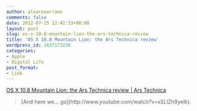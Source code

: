 ```yaml
---
author: alvaroserrano
comments: false
date: 2012-07-25 12:42:33+00:00
layout: post
slug: os-x-10-8-mountain-lion-the-ars-technica-review
title: 'OS X 10.8 Mountain Lion: the Ars Technica review'
wordpress_id: 1637173236
categories:
- Apple
- Digital Life
post_format:
- Link
---
```


[OS X 10.8 Mountain Lion: the Ars Technica review | Ars Technica](http://arstechnica.com/apple/2012/07/os-x-10-8/)



<blockquote>[And here we... go](http://www.youtube.com/watch?v=xSLlZh9yelk).</blockquote>
